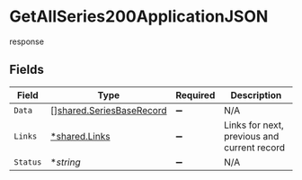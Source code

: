 # GetAllSeries200ApplicationJSON

response


## Fields

| Field                                                                | Type                                                                 | Required                                                             | Description                                                          |
| -------------------------------------------------------------------- | -------------------------------------------------------------------- | -------------------------------------------------------------------- | -------------------------------------------------------------------- |
| `Data`                                                               | [][shared.SeriesBaseRecord](../../models/shared/seriesbaserecord.md) | :heavy_minus_sign:                                                   | N/A                                                                  |
| `Links`                                                              | [*shared.Links](../../models/shared/links.md)                        | :heavy_minus_sign:                                                   | Links for next, previous and current record                          |
| `Status`                                                             | **string*                                                            | :heavy_minus_sign:                                                   | N/A                                                                  |